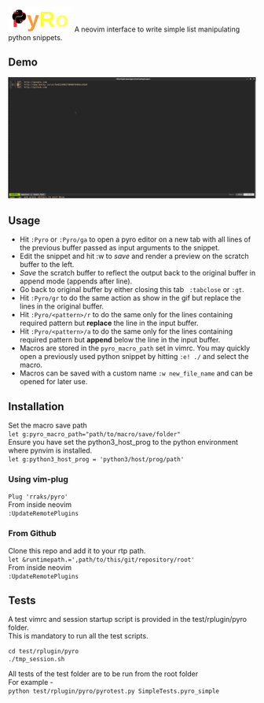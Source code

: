 ![PyRo](https://github.com/rraks/webmedia/blob/master/pyro/pyro.png "PyRo")
A neovim interface to write simple list manipulating python snippets. 

## Demo
![](https://github.com/rraks/webmedia/blob/master/pyro/pyro.gif)

## Usage
- Hit `:Pyro` or `:Pyro/ga` to open a pyro editor on a new tab with all lines of the previous buffer passed as input arguments to the snippet.
- Edit the snippet and hit :w to *save* and render a preview on the scratch buffer to the left.
- *Save* the scratch buffer to reflect the output back to the original buffer in append mode (appends after line).
- Go back to original buffer by either closing this tab ` :tabclose` or `:gt`.
- Hit `:Pyro/gr` to do the same action as show in the gif but replace the lines in the original buffer.
- Hit `:Pyro/<pattern>/r` to do the same only for the lines containing required pattern but **replace** the line in the input buffer.
- Hit `:Pyro/<pattern>/a` to do the same only for the lines containing required pattern but **append** below the line in the input buffer.
- Macros are stored in the `pyro_macro_path` set in vimrc. You may quickly open a previously used python snippet by hitting `:e! ./` and select the macro.
- Macros can be saved with a custom name `:w new_file_name` and can be opened for later use.


## Installation
Set the macro save path  
` let g:pyro_macro_path="path/to/macro/save/folder" `  
Ensure you have set the python3_host_prog to the python environment where pynvim is installed.  
` let g:python3_host_prog = 'python3/host/prog/path' `  

### Using vim-plug  
`Plug 'rraks/pyro'`  
From inside neovim  
` :UpdateRemotePlugins `  

### From Github
Clone this repo and add it to your rtp path.  
` let &runtimepath.=',path/to/this/git/repository/root' `  
From inside neovim  
` :UpdateRemotePlugins `  

## Tests
A test vimrc and session startup script is provided in the test/rplugin/pyro folder.  
This is mandatory to run all the test scripts.  
```
cd test/rplugin/pyro
./tmp_session.sh
```
All tests of the test folder are to be run from the root folder  
For example -  
`python test/rplugin/pyro/pyrotest.py SimpleTests.pyro_simple `
